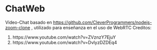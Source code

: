 # ChatWeb
Video-Chat basado en https://github.com/CleverProgrammers/nodejs-zoom-clone , utilizado para enseñanza en el uso de WebRTC
Creditos:
<ol>
  <li>https://www.youtube.com/watch?v=ZVznzY7EjuY</li>
  <li>https://www.youtube.com/watch?v=DvlyzDZDEq4</li>
</ol>
